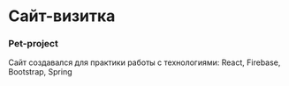 # Сайт-визитка

### Pet-project

Сайт создавался для практики работы с технологиями: React, Firebase, Bootstrap, Spring
